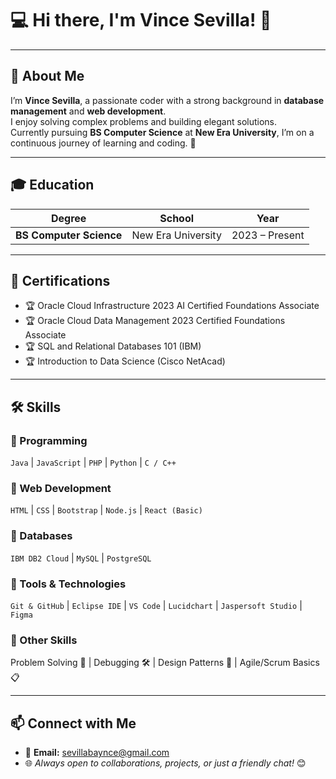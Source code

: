 # 💻 Hi there, I'm Vince Sevilla! 👋  

---

## 🙋 About Me  
I’m **Vince Sevilla**, a passionate coder with a strong background in **database management** and **web development**.  
I enjoy solving complex problems and building elegant solutions.  
Currently pursuing **BS Computer Science** at **New Era University**, I’m on a continuous journey of learning and coding. 🚀  

---

## 🎓 Education  
| Degree | School | Year |
|--------|--------|------|
| **BS Computer Science** | New Era University | 2023 – Present |  

---

## 📜 Certifications  
- 🏆 Oracle Cloud Infrastructure 2023 AI Certified Foundations Associate  
- 🏆 Oracle Cloud Data Management 2023 Certified Foundations Associate  
- 🏆 SQL and Relational Databases 101 (IBM)  
- 🏆 Introduction to Data Science (Cisco NetAcad)  

---

## 🛠 Skills  

### 🔹 Programming  
`Java` | `JavaScript` | `PHP` | `Python` | `C / C++`  

### 🔹 Web Development  
`HTML` | `CSS` | `Bootstrap` | `Node.js` | `React (Basic)`  

### 🔹 Databases  
`IBM DB2 Cloud` | `MySQL` | `PostgreSQL`  

### 🔹 Tools & Technologies  
`Git & GitHub` | `Eclipse IDE` | `VS Code` | `Lucidchart` | `Jaspersoft Studio` | `Figma`  

### 🔹 Other Skills  
Problem Solving 🧩 | Debugging 🛠️ | Design Patterns 📐 | Agile/Scrum Basics 📋  

---

## 📫 Connect with Me  
- 📧 **Email:** sevillabaynce@gmail.com  
- 🌐 *Always open to collaborations, projects, or just a friendly chat!* 😊  
